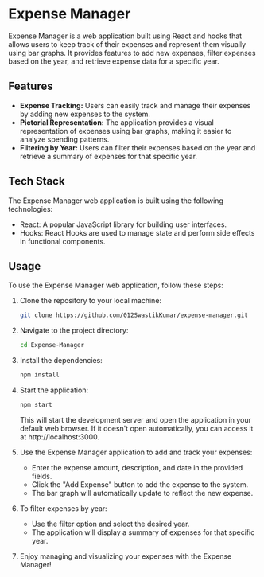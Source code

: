 # Expense Manager

Expense Manager is a web application built using React and hooks that allows users to keep track of their expenses and represent them visually using bar graphs. It provides features to add new expenses, filter expenses based on the year, and retrieve expense data for a specific year.

## Features

- **Expense Tracking:** Users can easily track and manage their expenses by adding new expenses to the system.
- **Pictorial Representation:** The application provides a visual representation of expenses using bar graphs, making it easier to analyze spending patterns.
- **Filtering by Year:** Users can filter their expenses based on the year and retrieve a summary of expenses for that specific year.

## Tech Stack

The Expense Manager web application is built using the following technologies:

- React: A popular JavaScript library for building user interfaces.
- Hooks: React Hooks are used to manage state and perform side effects in functional components.

## Usage

To use the Expense Manager web application, follow these steps:

1. Clone the repository to your local machine:

   ```bash
   git clone https://github.com/012SwastikKumar/expense-manager.git
   ```
2. Navigate to the project directory:
    ```bash
   cd Expense-Manager
   ```
3. Install the dependencies:
   ```bash
   npm install
   ```
4. Start the application:
    ```bash
   npm start
   ```
   This will start the development server and open the application in your default web browser. If it doesn't open automatically, you can access it at http://localhost:3000.
5. Use the Expense Manager application to add and track your expenses:
   - Enter the expense amount, description, and date in the provided fields.
   - Click the "Add Expense" button to add the expense to the system.
   - The bar graph will automatically update to reflect the new expense.
6. To filter expenses by year:
   - Use the filter option and select the desired year.
   - The application will display a summary of expenses for that specific year.
7. Enjoy managing and visualizing your expenses with the Expense Manager!
